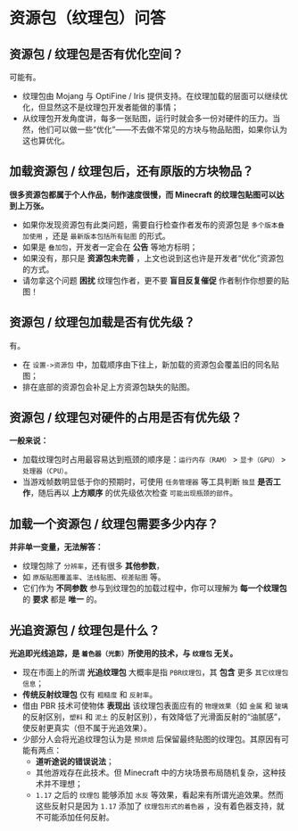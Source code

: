 # 资源包（纹理包）问答

## 资源包 / 纹理包是否有优化空间？

可能有。

- 纹理包由 Mojang 与 OptiFine / Iris 提供支持。在纹理加载的层面可以继续优化，但显然这不是纹理包开发者能做的事情；
- 从纹理包开发角度讲，每多一张贴图，运行时就会多一份对硬件的压力。当然，他们可以做一些“优化”——不去做不常见的方块与物品贴图，如果你认为这也算优化。

## 加载资源包 / 纹理包后，还有原版的方块物品？

**很多资源包都属于个人作品，制作速度很慢，而 Minecraft 的纹理包贴图可以达到上万张。**

- 如果你发现资源包有此类问题，需要自行检查作者发布的资源包是 `多个版本叠加使用` ，还是 `最新版本包括所有贴图` 的形式。
- 如果是 `叠加包`，开发者一定会在 **公告** 等地方标明；
- 如果没有，那只是 **资源包未完善** ，上文也说到这也许是开发者“优化”资源包的方式。
- 请勿拿这个问题 **困扰** 纹理包作者，更不要 **盲目反复催促** 作者制作你想要的贴图！

## 资源包 / 纹理包加载是否有优先级？

有。

- 在 `设置->资源包` 中，加载顺序由下往上，新加载的资源包会覆盖旧的同名贴图；
- 排在底部的资源包会补足上方资源包缺失的贴图。

## 资源包 / 纹理包对硬件的占用是否有优先级？

**一般来说：**

- 加载纹理包时占用最容易达到瓶颈的顺序是：`运行内存（RAM）` > `显卡（GPU）` > `处理器（CPU）`。
- 当游戏帧数明显低于你的预期时，可使用 `任务管理器` 等工具判断 `独显` **是否工作**，随后再以 **上方顺序** 的优先级依次检查 `可能出现瓶颈的部件`。

## 加载一个资源包 / 纹理包需要多少内存？

**并非单一变量，无法解答：**

- 纹理包除了 `分辨率`，还有很多 **其他参数**，
- 如 `原版贴图覆盖率`、`法线贴图`、`视差贴图` 等。
- 它们作为 **不同参数** 参与到纹理包的加载过程中，你可以理解为 **每一个纹理包** 的 **要求** 都是 **唯一** 的。

## 光追资源包 / 纹理包是什么？

**光追即光线追踪，是 `着色器（光影）`所使用的技术，与 `纹理包` 无关。**

- 现在市面上的所谓 **光追纹理包** 大概率是指 `PBR纹理包`，其 **包含** 更多 `其它纹理包信息`；
- **传统反射纹理包** 仅有 `粗糙度` 和 `反射率`。
- 借由 PBR 技术可使物体 **表现出** 该纹理包表面应有的 `物理效果`（如 `金属` 和 `玻璃` 的反射区别，`塑料` 和 `泥土` 的反射区别），有效降低了光滑面反射的“油腻感”，使反射更真实（但不属于光追效果）。
- 少部分人会将光追纹理包认为是 `预烘焙` 后保留最终贴图的纹理包。其原因有可能有两点：
  - **道听途说的错误说法**；
  - 其他游戏存在此技术。但 Minecraft 中的方块场景布局随机复杂，这种技术并不理想；
  - `1.17` 之后的 `纹理包` 能够添加 `水反` 等效果，看起来有所谓光追效果。然而这些反射只是因为 `1.17` 添加了 `纹理包形式的着色器` ，没有着色器支持，就不可能添加任何反射。
